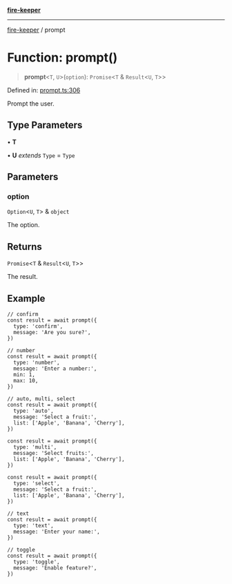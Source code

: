 [**fire-keeper**](../README.md)

***

[fire-keeper](../README.md) / prompt

# Function: prompt()

> **prompt**\<`T`, `U`\>(`option`): `Promise`\<`T` & `Result`\<`U`, `T`\>\>

Defined in: [prompt.ts:306](https://github.com/phonowell/fire-keeper/blob/master/src/prompt.ts#L306)

Prompt the user.

## Type Parameters

• **T**

• **U** *extends* `Type` = `Type`

## Parameters

### option

`Option`\<`U`, `T`\> & `object`

The option.

## Returns

`Promise`\<`T` & `Result`\<`U`, `T`\>\>

The result.

## Example

```
// confirm
const result = await prompt({
  type: 'confirm',
  message: 'Are you sure?',
})

// number
const result = await prompt({
  type: 'number',
  message: 'Enter a number:',
  min: 1,
  max: 10,
})

// auto, multi, select
const result = await prompt({
  type: 'auto',
  message: 'Select a fruit:',
  list: ['Apple', 'Banana', 'Cherry'],
})

const result = await prompt({
  type: 'multi',
  message: 'Select fruits:',
  list: ['Apple', 'Banana', 'Cherry'],
})

const result = await prompt({
  type: 'select',
  message: 'Select a fruit:',
  list: ['Apple', 'Banana', 'Cherry'],
})

// text
const result = await prompt({
  type: 'text',
  message: 'Enter your name:',
})

// toggle
const result = await prompt({
  type: 'toggle',
  message: 'Enable feature?',
})
```
